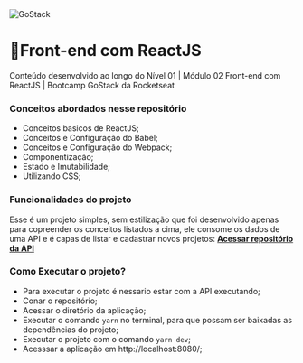 <img alt="GoStack" src="https://storage.googleapis.com/golden-wind/bootcamp-gostack/header-desafios.png" />

# 🚀Front-end com ReactJS
Conteúdo desenvolvido ao longo do Nível 01 | Módulo 02 Front-end com ReactJS | Bootcamp GoStack da Rocketseat

### Conceitos abordados nesse repositório
- Conceitos basicos de ReactJS;
- Conceitos e Configuração do Babel;
- Conceitos e Configuração do Webpack;
- Componentização;
- Estado e Imutabilidade;
- Utilizando CSS;

### Funcionalidades do projeto
Esse é um projeto simples, sem estilização que foi desenvolvido apenas para copreender os conceitos listados a cima, ele consome os dados de uma API
e é capas de listar e cadastrar novos projetos: **[Acessar repositório da API](https://github.com/jhonatanffelipe/backend-node-session01.git)**

### Como Executar o projeto?
- Para executar o projeto é nessario estar com a API executando;
- Conar o repositório;
- Acessar o diretório da aplicação;
- Executar o comando `yarn` no terminal, para que possam ser baixadas as dependências do projeto;
- Executar o projeto com o comando `yarn dev`;
- Acesssar a aplicação em http://localhost:8080/;

